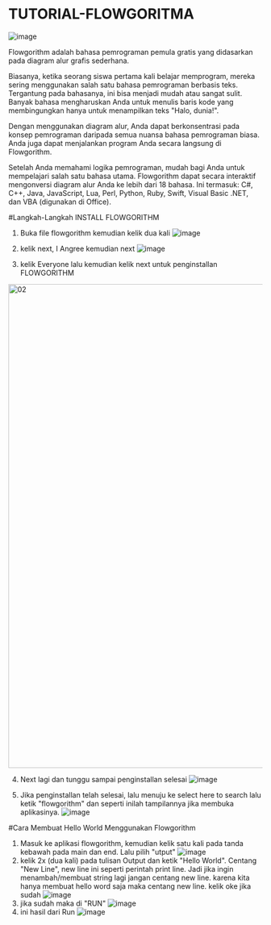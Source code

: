 # TUTORIAL-FLOWGORITMA

![image](https://user-images.githubusercontent.com/93015185/139071100-499698ef-a072-4bcb-ad68-69379871964c.png)

Flowgorithm adalah bahasa pemrograman pemula gratis yang didasarkan pada diagram alur grafis sederhana.

Biasanya, ketika seorang siswa pertama kali belajar memprogram, mereka sering menggunakan salah satu bahasa pemrograman berbasis teks. Tergantung pada bahasanya, ini bisa menjadi mudah atau sangat sulit. Banyak bahasa mengharuskan Anda untuk menulis baris kode yang membingungkan hanya untuk menampilkan teks "Halo, dunia!".

Dengan menggunakan diagram alur, Anda dapat berkonsentrasi pada konsep pemrograman daripada semua nuansa bahasa pemrograman biasa. Anda juga dapat menjalankan program Anda secara langsung di Flowgorithm.

Setelah Anda memahami logika pemrograman, mudah bagi Anda untuk mempelajari salah satu bahasa utama. Flowgorithm dapat secara interaktif mengonversi diagram alur Anda ke lebih dari 18 bahasa. Ini termasuk: C#, C++, Java, JavaScript, Lua, Perl, Python, Ruby, Swift, Visual Basic .NET, dan VBA (digunakan di Office).

#Langkah-Langkah INSTALL FLOWGORITHM

1. Buka file flowgorithm kemudian kelik dua kali
![image](https://user-images.githubusercontent.com/93015185/139072499-0cb18259-67a0-487f-944c-aa96be73bbd1.png)

2. kelik next, I Angree kemudian next
![image](https://user-images.githubusercontent.com/93015185/139073047-ace19ac1-b436-4333-97fc-7a3ce062291a.png)

3. kelik Everyone lalu kemudian kelik next untuk penginstallan FLOWGORITHM
<img width="960" alt="02" src="https://user-images.githubusercontent.com/93015185/139073560-2a8022a1-1d08-4c87-9299-37fe9d5c1436.png">

4. Next lagi dan tunggu sampai penginstallan selesai
![image](https://user-images.githubusercontent.com/93015185/139074024-9e49870d-54a6-4e18-971e-a78288ce078a.png)

5. Jika penginstallan telah selesai, lalu menuju ke select here to search lalu ketik "flowgorithm" dan seperti inilah tampilannya jika membuka aplikasinya.
![image](https://user-images.githubusercontent.com/93015185/139075042-30919eb3-e880-4070-8446-5447e17612c0.png)

#Cara Membuat Hello World Menggunakan Flowgorithm

1. Masuk ke aplikasi flowgorithm, kemudian kelik satu kali pada tanda kebawah pada main dan end. Lalu pilih "utput"
![image](https://user-images.githubusercontent.com/93015185/139077207-482fdac6-69fa-408d-9783-b1394a4aacd5.png)
2. kelik 2x (dua kali) pada tulisan Output dan ketik "Hello World". Centang "New Line", new line ini seperti perintah print line. Jadi jika ingin menambah/membuat string lagi jangan centang new line. karena kita hanya membuat hello word saja maka centang new line. kelik oke jika sudah
![image](https://user-images.githubusercontent.com/93015185/139078952-375645b2-4a05-492f-ab27-2ed81d722c6d.png)
3. jika sudah maka di "RUN"
![image](https://user-images.githubusercontent.com/93015185/139079199-f3bfd3d1-eca4-4160-83cd-a8b53c655aff.png)
4. ini hasil dari Run
![image](https://user-images.githubusercontent.com/93015185/139079355-069b1c13-dfd1-4cb2-807e-55e7c5dddccd.png)
